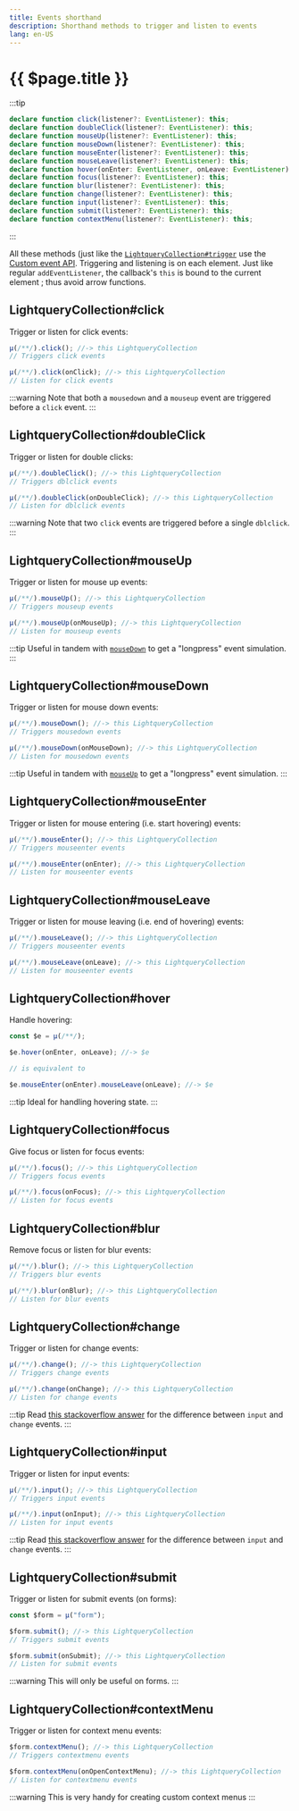 ```yaml
---
title: Events shorthand
description: Shorthand methods to trigger and listen to events
lang: en-US
---
```

# {{ $page.title }}
:::tip
```typescript
declare function click(listener?: EventListener): this;
declare function doubleClick(listener?: EventListener): this;
declare function mouseUp(listener?: EventListener): this;
declare function mouseDown(listener?: EventListener): this;
declare function mouseEnter(listener?: EventListener): this;
declare function mouseLeave(listener?: EventListener): this;
declare function hover(onEnter: EventListener, onLeave: EventListener): this;
declare function focus(listener?: EventListener): this;
declare function blur(listener?: EventListener): this;
declare function change(listener?: EventListener): this;
declare function input(listener?: EventListener): this;
declare function submit(listener?: EventListener): this;
declare function contextMenu(listener?: EventListener): this;
```
:::

All these methods (just like the [`LightqueryCollection#trigger`](/functionalities/collection/multiple-items/events/#lightquerycollection-trigger) use the [Custom event API](https://developer.mozilla.org/docs/Web/API/CustomEvent).
Triggering and listening is on each element. Just like regular `addEventListener`, the callback's `this` is bound to
the current element ; thus avoid arrow functions.

## LightqueryCollection#click

Trigger or listen for click events:
```javascript
µ(/**/).click(); //-> this LightqueryCollection
// Triggers click events

µ(/**/).click(onClick); //-> this LightqueryCollection
// Listen for click events
```

:::warning
Note that both a `mousedown` and a `mouseup` event are triggered before a `click` event.
:::

## LightqueryCollection#doubleClick

Trigger or listen for double clicks:
```javascript
µ(/**/).doubleClick(); //-> this LightqueryCollection
// Triggers dblclick events

µ(/**/).doubleClick(onDoubleClick); //-> this LightqueryCollection
// Listen for dblclick events
```

:::warning
Note that two `click` events are triggered before a single `dblclick`.
:::

## LightqueryCollection#mouseUp

Trigger or listen for mouse up events:
```javascript
µ(/**/).mouseUp(); //-> this LightqueryCollection
// Triggers mouseup events

µ(/**/).mouseUp(onMouseUp); //-> this LightqueryCollection
// Listen for mouseup events
```

:::tip
Useful in tandem with [`mouseDown`](#lightquerycollection-mousedown") to get a "longpress" event simulation.
:::

## LightqueryCollection#mouseDown

Trigger or listen for mouse down events:
```javascript
µ(/**/).mouseDown(); //-> this LightqueryCollection
// Triggers mousedown events

µ(/**/).mouseDown(onMouseDown); //-> this LightqueryCollection
// Listen for mousedown events
``` 

:::tip
Useful in tandem with [`mouseUp`](#lightquerycollection-mouseup) to get a "longpress" event simulation.
:::

## LightqueryCollection#mouseEnter

Trigger or listen for mouse entering (i.e. start hovering) events:

```javascript
µ(/**/).mouseEnter(); //-> this LightqueryCollection
// Triggers mouseenter events

µ(/**/).mouseEnter(onEnter); //-> this LightqueryCollection
// Listen for mouseenter events
```

## LightqueryCollection#mouseLeave

Trigger or listen for mouse leaving (i.e. end of hovering) events:

```javascript
µ(/**/).mouseLeave(); //-> this LightqueryCollection
// Triggers mouseenter events

µ(/**/).mouseLeave(onLeave); //-> this LightqueryCollection
// Listen for mouseenter events
```

## LightqueryCollection#hover

Handle hovering:

```javascript
const $e = µ(/**/);

$e.hover(onEnter, onLeave); //-> $e

// is equivalent to

$e.mouseEnter(onEnter).mouseLeave(onLeave); //-> $e
```

:::tip
Ideal for handling hovering state.
:::

## LightqueryCollection#focus

Give focus or listen for focus events:
```javascript
µ(/**/).focus(); //-> this LightqueryCollection
// Triggers focus events

µ(/**/).focus(onFocus); //-> this LightqueryCollection
// Listen for focus events
```

## LightqueryCollection#blur

Remove focus or listen for blur events:
```javascript
µ(/**/).blur(); //-> this LightqueryCollection
// Triggers blur events

µ(/**/).blur(onBlur); //-> this LightqueryCollection
// Listen for blur events
```

## LightqueryCollection#change

Trigger or listen for change events:
```javascript
µ(/**/).change(); //-> this LightqueryCollection
// Triggers change events

µ(/**/).change(onChange); //-> this LightqueryCollection
// Listen for change events
```

:::tip
Read [this stackoverflow answer](https://stackoverflow.com/a/17047607) for the difference between `input` and `change` events.
:::

## LightqueryCollection#input

Trigger or listen for input events:
```javascript
µ(/**/).input(); //-> this LightqueryCollection
// Triggers input events

µ(/**/).input(onInput); //-> this LightqueryCollection
// Listen for input events
```

:::tip
Read [this stackoverflow answer](https://stackoverflow.com/a/17047607) for the difference between `input` and `change` events.
:::


## LightqueryCollection#submit

Trigger or listen for submit events (on forms):
```javascript
const $form = µ("form");

$form.submit(); //-> this LightqueryCollection
// Triggers submit events

$form.submit(onSubmit); //-> this LightqueryCollection
// Listen for submit events
```

:::warning
This will only be useful on forms.
:::

## LightqueryCollection#contextMenu

Trigger or listen for context menu events:
```javascript
$form.contextMenu(); //-> this LightqueryCollection
// Triggers contextmenu events

$form.contextMenu(onOpenContextMenu); //-> this LightqueryCollection
// Listen for contextmenu events
```

:::warning
This is very handy for creating custom context menus
:::


